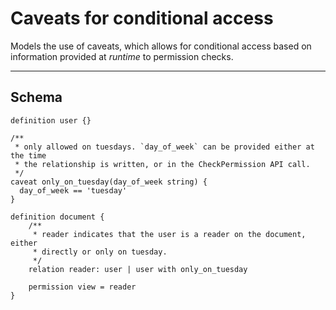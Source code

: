 # Caveats for conditional access

Models the use of caveats, which allows for conditional access based on information provided at _runtime_ to permission checks.

---

## Schema

```
definition user {}

/**
 * only allowed on tuesdays. `day_of_week` can be provided either at the time
 * the relationship is written, or in the CheckPermission API call.
 */
caveat only_on_tuesday(day_of_week string) {
  day_of_week == 'tuesday'
}

definition document {
    /**
     * reader indicates that the user is a reader on the document, either
     * directly or only on tuesday.
     */
    relation reader: user | user with only_on_tuesday

    permission view = reader
}
```
